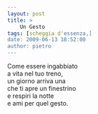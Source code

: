 ```yaml
---
layout: post
title: >
    Un Gesto
tags: [scheggia d'essenza,]
date: 2009-06-13 18:52:00
author: pietro
---
```

Come essere ingabbiato<br/>a vita nel tuo treno,<br/>un giorno arriva una<br/>che ti apre un finestrino<br/>e respiri la notte<br/>e ami per quel gesto.
